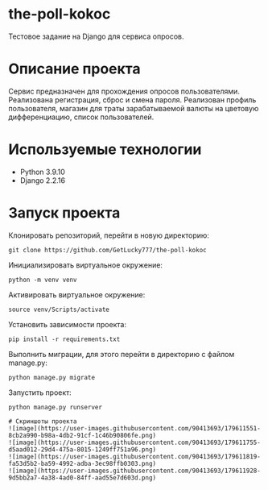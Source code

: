 # the-poll-kokoc
Тестовое задание на Django для сервиса опросов.

# Описание проекта

Сервис предназначен для прохождения опросов пользователями. Реализована регистрация, сброс и смена пароля. Реализован профиль пользователя, магазин для траты
зарабатываемой валюты на цветовую дифференциацию, список пользователей.

# Используемые технологии
- Python 3.9.10
- Django 2.2.16

# Запуск проекта
Клонировать репозиторий, перейти в новую директорию:
```
git clone https://github.com/GetLucky777/the-poll-kokoc
```
Инициализировать виртуальное окружение:
```
python -m venv venv
```
Активировать виртуальное окружение:
```
source venv/Scripts/activate
```
Установить зависимости проекта:
```
pip install -r requirements.txt
```
Выполнить миграции, для этого перейти в директорию с файлом manage.py:
```
python manage.py migrate
```
Запустить проект:
```
python manage.py runserver

# Скриншоты проекта
![image](https://user-images.githubusercontent.com/90413693/179611551-8cb2a990-b98a-4db2-91cf-1c46b90806fe.png)
![image](https://user-images.githubusercontent.com/90413693/179611755-d5aad012-29d4-475a-8015-1249ff751a96.png)
![image](https://user-images.githubusercontent.com/90413693/179611819-fa53d5b2-ba59-4992-adba-3ec98ffb0303.png)
![image](https://user-images.githubusercontent.com/90413693/179611928-9d5bb2a7-4a38-4ad0-84ff-aad55e7d603d.png)
